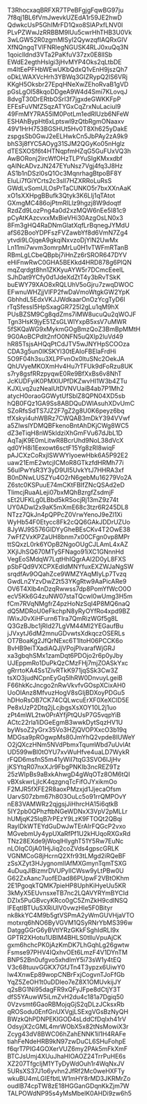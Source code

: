 T3RhocxaqBRFXR7TPeBFgjgFqwBG97ju
7f8qj1BL6fVmJwevkUZEdA1r59JE2hwD
QdwkcUsP5GhIMrFD1Qxo8SlAPxfLNV0l
PLvPZWwJzRRBBM9lUu5cwrHhTHB3U0Vk
3wLGW52R0zgmMlSyI2QywzqfIAQRxGIV
XfNQngqTVlFNRlegNGUSK4RLJ0xuQq3N
1qoiclldnd3VTa2PaKfuV37zx0E8lISb
EWdE2egthHslgi3jHvMYP4Oks2qLtbDE
m4ltEePFHbWEwUKbQdxQ1vEnH9jszQh7
oDkLWAXVcHrh3YBWq3GIZRypQ2lS6VRj
KKgH5Oksbr27EpqHNeXwZEhoRvaB1gVD
pGsLgOI58kqoDDgeA9W4d4Smi7KLovqJ
8dvgT30DrERtbOSrI3f7jgxdeGWKKFpP
EFEsFuVNfZSqzATYGxCqZrxNuLaciuI9
49FmMY7RA55lM0PotLm1edRlUzb6NFeW
ESHAhBypHt6xLptswl9zQtbRgmONaaxv
49V1HrH753BGSHUt5Hv0T8Xh625yDakE
zspgsSb0GwJ2eELHwkCn5JbPAy2zA9k9
bhS3j8fYC5AOyg31SJM2QGyKo05nHglz
dTESXOSf6t4HTNqpfmHZqG5GuFUxVQ3h
AwBORonj2ircWfOHzTLPYuSIgKMxxdbf
qAINcADvzJN247EYuNsz7Vgj4fq3J8Hz
AS1b1nDSzl0sQ1Oc3MqnrhagBtpoBF8Y
EIuLi7fGiYCrts2c3sIl7HZXRRoLuRsS
GWdLvSomULOsPrTaCUNKO5r7bxXXnAaK
xO1sXXHpgBBufk3Qtyk3K6LIj1qTAtot
GXmgMC486ojPtmRlLlz9hgzj8W9doqtf
RzdZd9LozPng4a0d2xzMQW6nEe5I81c9
pCyAtKAzcvxxMxBieVHi30AzgOsLN0x3
8Fm3gHQ4RaDNmGlatXqfLrBqnegJYMdU
afS62BooYDPFszFVZawbYf8d6VmN7Zg4
ytvdi9LOjqeA9gkqiNxvzoDjYlN2UwMx
Ln11mi7wvm3omrpMrLu0H1vTWFmRTanB
RBmLgLCbeQBpbj7iHnZz6rSROR647DYV
eHiFnwRwC0GHA5BEKkd4HRD878g6PlQN
mqZqrdgt8hn1ZKKyuAYW5r7DCmcEeeIL
SJhDat9YCfy0d1JdeXdZtT4y3bRvTSkK
buEWY79XAO8xRQLUhV5oGjru7zwqDWOC
EFwnuWHZjjVlFP2fwDaVmoWtgkGW2YpK
GbhhdL5EdxVKJJWdkaarOnOzYcgTyD6l
rTqSfessI5HpSxagGR725l2gLu1qM9hX
PUsBZSM9Cg8qdZms7iMW8ucuQu2qWOJF
Tgn3HsK9jyE51ZsGLWlYxpB5xsV7uMWR
5fSKQaWG9xMykmGOgBmzQoZ3BmBpMMtH
9G0AoBCPdlt2nfO0NFN5uQXIp2luVd49
hR85TsjsAHQqPtCdJTV5wJNYHpSCOOza
CDA3g5un0IKSKYI30tEAIoFBElaFrdHi
5O9F04h3su3XLPFvnOx0ltuSNc2OekJA
QhUVyeMKOXmHv4Hu7rTFUk9dFoRzu8UK
s7ry8gsfRRzpyqwE0Re9BfXxBs6v8NhT
JcKUDFyiK0PMXlUPfDKZwvHI1W3b4ZTu
KJXLvq2uzNealUtDVNVUaiB4ab7P1Mh2
atycH0oraoGGWytUfSblZ8QPN04XD5sb
hQB0FQz1GA9Ss8ABDQuDWlAsuhXDvUmC
SZoRfsSdTS7JZ2F7gZ2g8U0K6peyz6bq
tfXskyi4uhWBRz7CWQAB3mDkY394VVwf
a5ZlwslYDMQBFkenoBntAhDKjCWg8WC5
dZ3eTiqH8nW5kldziXhGmFVu67dJbL1D
AqTajK9E0mLitwR8BcrUhd9NoL38dVcX
qd0YH8i1Eexowt6sctF15Yg8zRI8wiqF
pAJCXzCoRxjISWWYlyoewHbk6A5P92E2
uaw21EmE2wtcjICMoR8GTkzfdHRMh77i
56uIPwYsR3Y3yD9UI5UvkYtJ7HHRA3xf
B0nDNwLUSZYu4O2rN6gebMu16279Vo2A
Z6stc0KSPuuE74mCKtFBIfZNcQSAd2eD
TlimcjRuaALeji07bxMQhBzrgfZsdmjF
sEt2UFKLg0LBbd5kRSocjRj13mZ9z74t
UY0ADwl2x9aK5mXmE68c3tzr6R245DL8
NTzz7QkJn4pQPPcZ0VrwYenoJ9eZl1Xi
WyHb54F0Etycc8Fk2cQQ6GAkJDDrUZUo
8JyWJ9S576GIDYyGheBEsCKv4T2OwE38
7wFfZVxKPZaUH8bnm7x00CFgn0vp8MPr
ttSQxzL0rk6YOpB2NgoOUgCJLAmL4xAZ
XKjlJhSQ670MTySFNago91iXC1GNnnHd
VegEoSMdqW7LqtHhIQgrAAI2D0yL8FXS
pSbFQd9VXCPXEdldMNYfuxEXZWJaNgSW
srqdfAv9OQahZce9WMZYAqMIyLp7Tvzq
GwdLn2YzvDwZ2t53YKgRtw9AaPicARe9
OV6T4Xlb4nDzqRwwss7dp8PomYfWcO0O
ecV5Kk6G4zuNW07staTQcwI0wUmg3H5m
fCm7RVqNMgfrZ4pzHoNzSqI4P8MQ6naQ
dQ5MDRoU0eFkchpN8yRyOYfRo4xpd9BZ
IWixJ0vXiHFurn6Tlra7QmRizWGf5g8L
Q3GzBJbc1jRId27LgVM44Ml2YEGaufBu
jJVxytJ6dM2mnuGDvwtsXdkqczOSERLs
OT7BoaKg2JfQrNExc6T1ItoH06PCCK6o
BvHB9eiTXadiAQJjVPojPIvarafWjGRJ
xa3gbqhSMx1zamDqt6PDOjo2r6p0yJby
UJEppmRo1DuPkQzCMzFHj7mjZOASkYxc
gRrrtoKA4Ss1ZivRTkK971jqSSk3Cw3Z
tsXO3judNCpnEyGq5lhRW0DnvuyLgeiB
F66hkKcJncgo2nRwVkvfvGOspXCixAH0
UoOlAnz8MfvuzHogV8sGIjBDXoyPDGu5
hDHoRsOB7CK74CQLwcuErXF0XeXClD5E
Pe8xUzP2Dtq2jLcjbgsXsXOY10L2j1uo
zPt4mWL2tw0PrAYfjPtQUsP7G5vqpYiB
ACtc22rla1iDGeEgmB3wwkDytSqzHV1U
byWsoZ2yGrx35Vo3HZjQVOPXxcO3b19q
MDGsa9pROgwpMs80JmYhQ2vpde8IUWeY
O2jQXczHNm5NVdPbmxTqumWbd7uUvlAt
UD599wBl0tOYU7xvWuHfve4uaLD7WykR
rFQD6msfnS5m41yWiI7tqG3SVO6IJjHv
jKSYtqR07nxXJr9FbgPNKIb3ncREZ9Tz
25zWIpBs9aBxkAhwgD4gWqOTz8OM6tQI
vBXskwrLjIcK4qzgnqTcFifOJYxikmOo
F2MJR5fXFE2R8aoxPMzxjd1JjecaOfsm
UarvS07zbm67h803OuLc5o91rrQMPOvY
nE83VAMWRz2qjgsjJiHhrcHA15i6qtkB
5IY2pb0QPhzftbNGeWDNxX3VpV2pMLLr
hUMjqK25IqB7rPEzY9LzK9FTOQt2QBqi
RayIDkWTEYdGuDwJwTErAIrFQGcP2vxo
MGvebmUy4ypUXaRfPf1U2kHUqoRXGxRd
TNz28EXde9jWoqlHIyghT51Y5Rw7EuNc
nLOIqC0jA01HjJiq2coZVds4gpscGRLK
VGNMCoG8jHcrnQ2Xfr93tLMgd2iRQeBF
zSsXZyt3HJygnomlIAfMXGmynTqmTSXG
4uDuqJlBizmrDVUPyIlCWsw9yLtPBw0U
G62ZxAanc7uofEDad86PUpwF2VBtOKhm
2E1PgoqkTQMK7pieHP8UphKiHyeUu5KR
3kMyX5EUvnsxeTB7nc2LQAVYRYmBYCId
DZIx5PuGBvcyKRco0gC5ZmZkH9cdINSQ
lFEqtIBTUuSXRiUIV0vwzHIe5F0Bityr
nk8kkYC4M9b5gtVSPmA2yWmGUVHjaVTO
motxrq6hNO6ByVGVM1QSyRNrYbMS396w
DatggGGrG6yBVtlYRzGKkFSghIdRLI9x
GPTR2XHotu1UBIM4BHLS0tlluVpuAjCK
gxm6hchcPK0jAzKmDK7LhGqhLg26gwtw
Fsmse97PHV4IQxhvOEt6LmzF4V1DYnTM
BNP52Bn0ufgvo5xhdImY5i73sW1y4tEQ
V3c68tuuvGGKX7GfJTn4T3ypzx6UiwY0
lw4XnwEp89wopCNBrFxjCogvnTJoFfGb
YqZ5ZeOH1t0uDDleo7eZ8X1OMUvkijJY
q2sBG1Ni95dagFR9xQFyJFpe8dCtjY3T
dfS5YAuwW5iLmZvH2du4c181a7Dgiq50
0Vzvsmt6GaoRBMojqGjS2qDLzJCksxRb
qROSodu0EnfGnUXVgjLSExgVGsBzNyQH
BWzkQhPDNPEKIGOD4sLddCfDqlxh41rV
OdsyjX2cGML4mrWObX5x82tNsMowiX3r
Zcyg43dV8BWC06hZahENNK1il1H4RAFe
tiahFeNdeHRB9kN97zwDuCL6SHuFohpE
f6qrT7PIG4GOXerVUZ6my2PAk5mFkXmF
BTCJsUmj4XUuJhaHIOAOZ24TrrPuHE6s
XZ207TfgcIjM1YTyDyWdOuh1r4WqNxJV
5URsXS37J1o6yvhn2JfRf2Mc0weHXFTy
wkuBU4mLGIEfbtLW1mHY8rMD3JKRMrZo
oudIB74cpTW8zE18HGGanGDqnKkZjm7W
TALPOWdNP95s4yMsMbelK0AHDi9zw6h5
